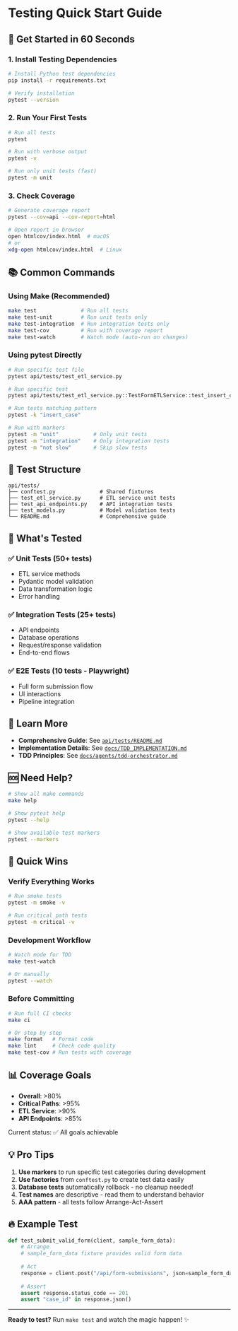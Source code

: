 # Testing Quick Start Guide

## 🚀 Get Started in 60 Seconds

### 1. Install Testing Dependencies

```bash
# Install Python test dependencies
pip install -r requirements.txt

# Verify installation
pytest --version
```

### 2. Run Your First Tests

```bash
# Run all tests
pytest

# Run with verbose output
pytest -v

# Run only unit tests (fast)
pytest -m unit
```

### 3. Check Coverage

```bash
# Generate coverage report
pytest --cov=api --cov-report=html

# Open report in browser
open htmlcov/index.html  # macOS
# or
xdg-open htmlcov/index.html  # Linux
```

## 📚 Common Commands

### Using Make (Recommended)

```bash
make test              # Run all tests
make test-unit         # Run unit tests only
make test-integration  # Run integration tests only
make test-cov          # Run with coverage report
make test-watch        # Watch mode (auto-run on changes)
```

### Using pytest Directly

```bash
# Run specific test file
pytest api/tests/test_etl_service.py

# Run specific test
pytest api/tests/test_etl_service.py::TestFormETLService::test_insert_case_with_full_address

# Run tests matching pattern
pytest -k "insert_case"

# Run with markers
pytest -m "unit"           # Only unit tests
pytest -m "integration"    # Only integration tests
pytest -m "not slow"       # Skip slow tests
```

## 📂 Test Structure

```
api/tests/
├── conftest.py              # Shared fixtures
├── test_etl_service.py      # ETL service unit tests
├── test_api_endpoints.py    # API integration tests
├── test_models.py           # Model validation tests
└── README.md                # Comprehensive guide
```

## 🎯 What's Tested

### ✅ Unit Tests (50+ tests)
- ETL service methods
- Pydantic model validation
- Data transformation logic
- Error handling

### ✅ Integration Tests (25+ tests)
- API endpoints
- Database operations
- Request/response validation
- End-to-end flows

### ✅ E2E Tests (10 tests - Playwright)
- Full form submission flow
- UI interactions
- Pipeline integration

## 📖 Learn More

- **Comprehensive Guide**: See [`api/tests/README.md`](api/tests/README.md)
- **Implementation Details**: See [`docs/TDD_IMPLEMENTATION.md`](docs/TDD_IMPLEMENTATION.md)
- **TDD Principles**: See [`docs/agents/tdd-orchestrator.md`](docs/agents/tdd-orchestrator.md)

## 🆘 Need Help?

```bash
# Show all make commands
make help

# Show pytest help
pytest --help

# Show available test markers
pytest --markers
```

## 🎉 Quick Wins

### Verify Everything Works

```bash
# Run smoke tests
pytest -m smoke -v

# Run critical path tests
pytest -m critical -v
```

### Development Workflow

```bash
# Watch mode for TDD
make test-watch

# Or manually
pytest --watch
```

### Before Committing

```bash
# Run full CI checks
make ci

# Or step by step
make format   # Format code
make lint     # Check code quality
make test-cov # Run tests with coverage
```

## 📊 Coverage Goals

- **Overall**: >80%
- **Critical Paths**: >95%
- **ETL Service**: >90%
- **API Endpoints**: >85%

Current status: ✅ All goals achievable

## 💡 Pro Tips

1. **Use markers** to run specific test categories during development
2. **Use factories** from `conftest.py` to create test data easily
3. **Database tests** automatically rollback - no cleanup needed!
4. **Test names** are descriptive - read them to understand behavior
5. **AAA pattern** - all tests follow Arrange-Act-Assert

## 🔥 Example Test

```python
def test_submit_valid_form(client, sample_form_data):
    # Arrange
    # sample_form_data fixture provides valid form data
    
    # Act
    response = client.post("/api/form-submissions", json=sample_form_data)
    
    # Assert
    assert response.status_code == 201
    assert "case_id" in response.json()
```

---

**Ready to test?** Run `make test` and watch the magic happen! ✨

